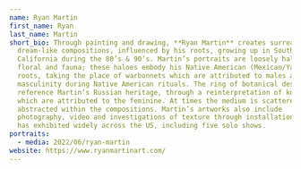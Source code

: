 ```yaml
---
name: Ryan Martin
first_name: Ryan
last_name: Martin
short_bio: Through painting and drawing, **Ryan Martin** creates surreal,
  dream-like compositions, influenced by his roots, growing up in Southern
  California during the 80’s & 90’s. Martin’s portraits are loosely haloed by
  floral and fauna; these haloes embody his Native American (Mexican/Yaqui)
  roots, taking the place of warbonnets which are attributed to males and
  masculinity during Native American rituals. The ring of botanical designs also
  reference Martin’s Russian heritage, through a reinterpretation of kokoshniks,
  which are attributed to the feminine. At times the medium is scattered and
  abstracted within the compositions. Martin’s artworks also include
  photography, video and investigations of texture through installation work. He
  has exhibited widely across the US, including five solo shows.
portraits:
  - media: 2022/06/ryan-martin
website: https://www.ryanmartinart.com/
---
```

